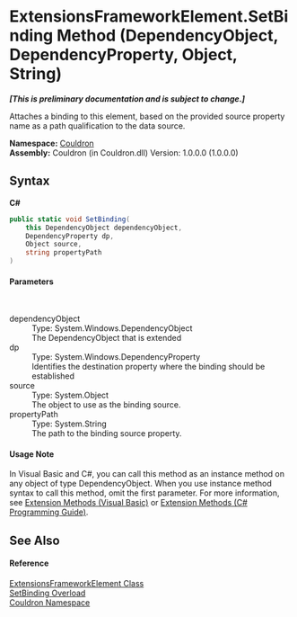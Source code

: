 # ExtensionsFrameworkElement.SetBinding Method (DependencyObject, DependencyProperty, Object, String)
 _**\[This is preliminary documentation and is subject to change.\]**_

Attaches a binding to this element, based on the provided source property name as a path qualification to the data source.

**Namespace:**&nbsp;<a href="N_Couldron">Couldron</a><br />**Assembly:**&nbsp;Couldron (in Couldron.dll) Version: 1.0.0.0 (1.0.0.0)

## Syntax

**C#**<br />
``` C#
public static void SetBinding(
	this DependencyObject dependencyObject,
	DependencyProperty dp,
	Object source,
	string propertyPath
)
```


#### Parameters
&nbsp;<dl><dt>dependencyObject</dt><dd>Type: System.Windows.DependencyObject<br />The DependencyObject that is extended</dd><dt>dp</dt><dd>Type: System.Windows.DependencyProperty<br />Identifies the destination property where the binding should be established</dd><dt>source</dt><dd>Type: System.Object<br />The object to use as the binding source.</dd><dt>propertyPath</dt><dd>Type: System.String<br />The path to the binding source property.</dd></dl>

#### Usage Note
In Visual Basic and C#, you can call this method as an instance method on any object of type DependencyObject. When you use instance method syntax to call this method, omit the first parameter. For more information, see <a href="http://msdn.microsoft.com/en-us/library/bb384936.aspx">Extension Methods (Visual Basic)</a> or <a href="http://msdn.microsoft.com/en-us/library/bb383977.aspx">Extension Methods (C# Programming Guide)</a>.

## See Also


#### Reference
<a href="T_Couldron_ExtensionsFrameworkElement">ExtensionsFrameworkElement Class</a><br /><a href="Overload_Couldron_ExtensionsFrameworkElement_SetBinding">SetBinding Overload</a><br /><a href="N_Couldron">Couldron Namespace</a><br />